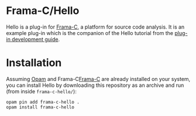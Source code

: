 # Frama-C/Hello

Hello is a plug-in for [Frama-C](https://frama-c.com), a platform for source code analysis. It is an example plug-in which is the companion of the Hello tutorial from the [plug-in development guide](https://frama-c.com/download/frama-c-plugin-development-guide.pdf). 

# Installation

Assuming [Opam](https://opam.ocaml.org) and Frama-C[Frama-C](https://frama-c.com) are already installed on your system, you can install Hello by downloading this repository as an archive and run (from inside `frama-c-hello/`):
```shell
opam pin add frama-c-hello .
opam install frama-c-hello
```